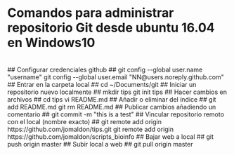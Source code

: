 # Comandos para administrar repositorio Git desde ubuntu 16.04 en Windows10 #
</br>
## Configurar credenciales github ##
    git config --global user.name "username"
    git config --global user.email "NN@users.noreply.github.com"
## Entrar en la carpeta local ##
    cd ~/Documents/git
## Iniciar un repositorio nuevo localmente ##
    mkdir tips
    git init tips
## Hacer cambios en archivos ##
cd tips
vi README.md
## Añadir o eliminar del índice ##
    git add README.md
    git rm README.md
## Publicar cambios añadiendo un comentario ##
    git commit -m "this is a test"
## Vincular repositorio remoto con el local (nombre exacto) ##
    git remote add origin https://github.com/jomaldon/tips.git
    git remote add origin https://github.com/jomaldon/scripts_bioinfo
## Bajar web a local ##
    git push origin master
## Subir local a web ##
    git pull origin master